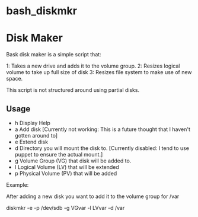 # bash_diskmkr

Disk Maker
==========

Bask disk maker is a simple script that:

1: Takes a new drive and adds it to the volume group.
2: Resizes logical volume to take up full size of disk
3: Resizes file system to make use of new space.

This script is not structured around using partial disks.

Usage
----

 - h  Display Help
 - a  Add disk [Currently not working: This is a future thought that I haven't gotten around to]
 - e  Extend disk
 - d  Directory you will mount the disk to. [Currently disabled: I tend to use puppet to ensure the actual mount.]
 - g  Volume Group (VG) that disk will be added to.
 - l  Logical Volume (LV) that will be extended
 - p  Physical Volume (PV) that will be added

Example:

After adding a new disk you want to add it to the volume group for /var

diskmkr -e -p /dev/sdb -g VGvar -l LVvar -d /var


